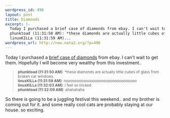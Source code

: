 ```yaml
--- 
wordpress_id: 496
layout: post
title: Diamonds
excerpt: |-
  Today I purchased a brief case of diamonds from ebay. I can't wait to get them. Hopefully I will become very wealthy from this investment.. 
  phunktoad (11:31:50 AM): *these diamonds are actually little cubes of glass from broken car windows.
  linuxKILLa (11:31:59 AM)...
wordpress_url: http://new.nata2.org/?p=496
---
```

Today I purchased a <a href="http://cgi.ebay.com/ws/eBayISAPI.dll?ViewItem&category=36329&item=2524366727&rd=1">brief case of diamonds</a> from ebay. I can't wait to get them. Hopefully I will become very wealthy from this investment.. <blockquote><small>
<b>phunktoad (11:31:50 AM)</b>: *these diamonds are actually little cubes of glass from broken car windows.<br/>
<b>linuxKILLa (11:31:59 AM)</b>: noooooooooooooooooooooooooooooooo<br/>
<b>linuxKILLa (11:32:03 AM)</b>: I feel so tricked<br/>
<b>phunktoad (11:32:09 AM)</b>: ahahahaha<br/>
</small></blockquote>
So there is going to be a juggling festival this weekend.. and my brother is coming out for it. and some really cool cats are probably staying at our house. so exciting.
